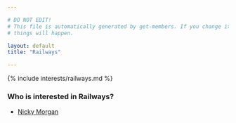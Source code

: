 ```yaml
---

# DO NOT EDIT!
# This file is automatically generated by get-members. If you change it, bad
# things will happen.

layout: default
title: "Railways"

---
```


{% include interests/railways.md %}

### Who is interested in Railways?


* [Nicky Morgan](/members/nicky-morgan.html)
